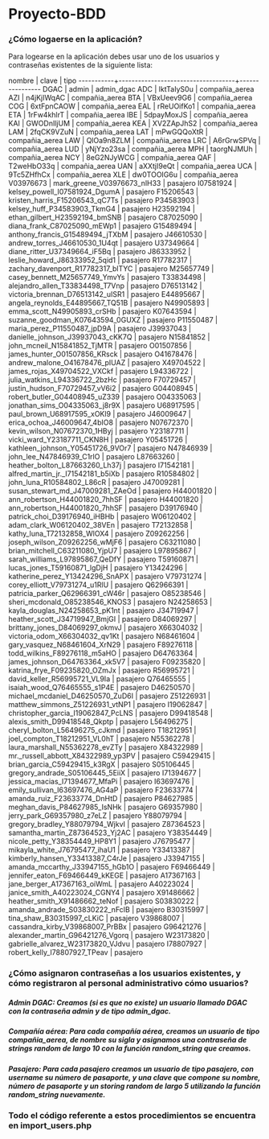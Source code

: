 # Proyecto-BDD

### ¿Cómo logaerse en la aplicación?

Para logearse en la aplicación debes usar uno de los usuarios y contraseñas existentes de la siguiente lista:


  nombre   |               clave                |      tipo
-----------+------------------------------------+----------------
 DGAC      | admin                              | admin_dgac
 ADC       | lktTaIyS0u                         | compañia_aerea
 AZI       | n4jKjIWqAC                         | compañia_aerea
 BTA       | VBxUeev9G6                         | compañia_aerea
 COG       | 6xtFpnCAOW                         | compañia_aerea
 EAL       | rReUOifKo1                         | compañia_aerea
 ETA       | 1rFw4khlrT                         | compañia_aerea
 IBE       | 5dpayMoxJS                         | compañia_aerea
 KAI       | GWODnIljUM                         | compañia_aerea
 KEA       | XV2ZApJhS2                         | compañia_aerea
 LAM       | 2fqCK9VZuN                         | compañia_aerea
 LAT       | mPwGQQoXtR                         | compañia_aerea
 LAW       | QlOa9n8ZLM                         | compañia_aerea
 LRC       | A6rGrwSPVq                         | compañia_aerea
 LUD       | yNjYzo23sa                         | compañia_aerea
 MPH       | taorgNJMUh                         | compañia_aerea
 NCY       | 8eG2NJyWCG                         | compañia_aerea
 QAF       | T2weHbO33q                         | compañia_aerea
 UAN       | aXXtjI9eQt                         | compañia_aerea
 UCA       | 9Tc5ZHfhCx                         | compañia_aerea
 XLE       | dw0TOOIG6u                         | compañia_aerea
 V03976673 | mark_greene_V03976673_nlH33        | pasajero
 I07581924 | kelsey_powell_I07581924_DgumA      | pasajero
 F15206543 | kristen_harris_F15206543_qC7Ts     | pasajero
 P34583903 | kelsey_huff_P34583903_TkmG4        | pasajero
 H23592194 | ethan_gilbert_H23592194_bmSNB      | pasajero
 C87025090 | diana_frank_C87025090_mEWp1        | pasajero
 G15489494 | anthony_francis_G15489494_jTXbM    | pasajero
 J46610530 | andrew_torres_J46610530_1U4qt      | pasajero
 U37349664 | diane_ritter_U37349664_iF5Bq       | pasajero
 J86333952 | leslie_howard_J86333952_5qid1      | pasajero
 R17782317 | zachary_davenport_R17782317_blTYC  | pasajero
 M25657749 | casey_bennett_M25657749_YmvYs      | pasajero
 T33834498 | alejandro_allen_T33834498_T7Vnp    | pasajero
 D76513142 | victoria_brennan_D76513142_uISR1   | pasajero
 E44895667 | angela_reynolds_E44895667_TQ51B    | pasajero
 N49905893 | emma_scott_N49905893_crSHb         | pasajero
 K07643594 | suzanne_goodman_K07643594_0GUXZ    | pasajero
 P11550487 | maria_perez_P11550487_jpD9A        | pasajero
 J39937043 | danielle_johnson_J39937043_cKK7Q   | pasajero
 N15841852 | john_mcneil_N15841852_TjMTR        | pasajero
 O01507856 | james_hunter_O01507856_KRsck       | pasajero
 O41678476 | andrew_malone_O41678476_pIUAZ      | pasajero
 X49704522 | james_rojas_X49704522_VXCkf        | pasajero
 L94336722 | julia_watkins_L94336722_2bzHc      | pasajero
 F70729457 | justin_hudson_F70729457_vV6i2      | pasajero
 G04408945 | robert_butler_G04408945_uZ339      | pasajero
 O04335063 | jonathan_sims_O04335063_j8r9X      | pasajero
 U68917595 | paul_brown_U68917595_xOKl9         | pasajero
 J46009647 | erica_ochoa_J46009647_4bIO8        | pasajero
 N07672370 | kevin_wilson_N07672370_1HByj       | pasajero
 Y23187711 | vicki_ward_Y23187711_CKN8H         | pasajero
 Y05451726 | kathleen_johnson_Y05451726_9VOr7   | pasajero
 N47846939 | john_lee_N47846939_C1rlO           | pasajero
 L87663260 | heather_bolton_L87663260_Lh37j     | pasajero
 I71542181 | alfred_martin_jr._I71542181_b5iXb  | pasajero
 R10584802 | john_luna_R10584802_L86cR          | pasajero
 J47009281 | susan_stewart_md_J47009281_ZAeOd   | pasajero
 H44001820 | ann_robertson_H44001820_7hhSF      | pasajero
 H44001820 | ann_robertson_H44001820_7hhSF      | pasajero
 D39176940 | patrick_choi_D39176940_iHBHb       | pasajero
 W06120402 | adam_clark_W06120402_38VEn         | pasajero
 T72132858 | kathy_luna_T72132858_WlOX4         | pasajero
 Z09262256 | joseph_wilson_Z09262256_wMjF6      | pasajero
 C63211080 | brian_mitchell_C63211080_YjpU7     | pasajero
 L97895867 | sarah_williams_L97895867_QeDfY     | pasajero
 T59160871 | lucas_jones_T59160871_lgDjH        | pasajero
 Y13424296 | katherine_perez_Y13424296_SnAPX    | pasajero
 V79731274 | corey_elliott_V79731274_u1RlU      | pasajero
 Q62966391 | patricia_parker_Q62966391_cW46r    | pasajero
 O85238546 | sheri_mcdonald_O85238546_KNOS3     | pasajero
 N24258653 | kayla_douglas_N24258653_pK1nt      | pasajero
 J34719947 | heather_scott_J34719947_BmjGI      | pasajero
 D84069297 | brittany_jones_D84069297_okmvJ     | pasajero
 X66304032 | victoria_odom_X66304032_qv1Kt      | pasajero
 N68461604 | gary_vasquez_N68461604_XrN29       | pasajero
 F89276118 | todd_wilkins_F89276118_m5aHO       | pasajero
 D64763364 | james_johnson_D64763364_xk5V7      | pasajero
 F09235820 | katrina_frye_F09235820_OZmJx       | pasajero
 R56995721 | david_keller_R56995721_VL9Ia       | pasajero
 Q76465555 | isaiah_wood_Q76465555_s1P4E        | pasajero
 D46250570 | michael_mcdaniel_D46250570_ZuD6I   | pasajero
 Z51226931 | matthew_simmons_Z51226931_vtNP1    | pasajero
 I19062847 | christopher_garcia_I19062847_PcLNS | pasajero
 D99418548 | alexis_smith_D99418548_Qkptp       | pasajero
 L56496275 | cheryl_bolton_L56496275_cJkmd      | pasajero
 T18212951 | joel_compton_T18212951_VL0hT       | pasajero
 N55362278 | laura_marshall_N55362278_evZTy     | pasajero
 X84322989 | mr._russell_abbott_X84322989_yp3PV | pasajero
 C59429415 | brian_garcia_C59429415_k3RgX       | pasajero
 S05106445 | gregory_andrade_S05106445_5EiiX    | pasajero
 I71394677 | jessica_macias_I71394677_MfaPi     | pasajero
 I63697476 | emily_sullivan_I63697476_AG4aP     | pasajero
 F23633774 | amanda_ruiz_F23633774_DnHtD        | pasajero
 P84627985 | meghan_davis_P84627985_IsNHk       | pasajero
 G69357980 | jerry_park_G69357980_z7eLZ         | pasajero
 Y88079794 | gregory_bradley_Y88079794_WjkvI    | pasajero
 Z87364523 | samantha_martin_Z87364523_Yj2AC    | pasajero
 Y38354449 | nicole_petty_Y38354449_HP8Y1       | pasajero
 J76795477 | mikayla_white_J76795477_ihaU1      | pasajero
 Y33413387 | kimberly_hansen_Y33413387_C4rJe    | pasajero
 J33947155 | amanda_mccarthy_J33947155_hGb1O    | pasajero
 F69466449 | jennifer_eaton_F69466449_kKEGE     | pasajero
 A17367163 | jane_berger_A17367163_oiWmL        | pasajero
 A40223024 | janice_smith_A40223024_CGNY4       | pasajero
 X91486662 | heather_smith_X91486662_teNof      | pasajero
 S03830222 | amanda_andrade_S03830222_nFcIB     | pasajero
 B30315997 | tina_shaw_B30315997_cLKiC          | pasajero
 V39868007 | cassandra_kirby_V39868007_PrBBx    | pasajero
 G96421276 | alexander_martin_G96421276_Vgorq   | pasajero
 W23173820 | gabrielle_alvarez_W23173820_VJdvu  | pasajero
 I78807927 | robert_kelly_I78807927_TPeav       | pasajero


### ¿Cómo asignaron contraseñas a los usuarios existentes, y cómo registraron al personal administrativo cómo usuarios?

##### Admin DGAC: Creamos (si es que no existe) un usuario llamado DGAC con la contraseña admin y de tipo admin_dgac.

##### Compañía aérea: Para cada compañía aérea, creamos un usuario de tipo compañia_aerea, de nombre su sigla y asignamos una contraseña de strings random de largo 10 con la función random_string que creamos.

##### Pasajero: Para cada pasajero creamos un usuario de tipo pasajero, con username su número de pasaporte, y una clave que compone su nombre, número de pasaporte y un storing random de largo 5 utilizando la función random_string nuevamente.

### Todo el código referente a estos procedimientos se encuentra en import_users.php
